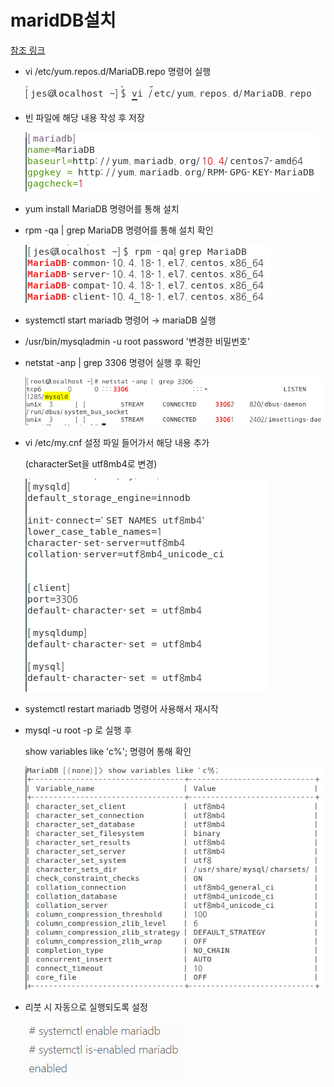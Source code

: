# maridDB설치

[참조 링크](https://bamdule.tistory.com/59)

- vi /etc/yum.repos.d/MariaDB.repo 명령어 실행

    ![mariaDB](https://github.com/jes9401/data_pipeline/blob/main/image/mariaDB/maria0.png?raw=true)

- 빈 파일에 해당 내용 작성 후 저장

    ![mariaDB](https://github.com/jes9401/data_pipeline/blob/main/image/mariaDB/maria1.png?raw=true)

- yum install MariaDB 명령어를 통해 설치

- rpm -qa | grep MariaDB 명령어를 통해 설치 확인

    ![mariaDB](https://github.com/jes9401/data_pipeline/blob/main/image/mariaDB/maria2.png?raw=true)

- systemctl start mariadb 명령어 → mariaDB 실행

- /usr/bin/mysqladmin -u root password '변경한 비밀번호'

- netstat -anp | grep 3306 명령어 실행 후 확인

    ![mariaDB](https://github.com/jes9401/data_pipeline/blob/main/image/mariaDB/maria3.png?raw=true)

- vi /etc/my.cnf 설정 파일 들어가서 해당 내용 추가

    (characterSet을 utf8mb4로 변경)

    ![mariaDB](https://github.com/jes9401/data_pipeline/blob/main/image/mariaDB/maria4.png?raw=true)

- systemctl restart mariadb 명령어 사용해서 재시작

- mysql -u root -p 로 실행 후

    show variables like 'c%'; 명령어 통해 확인

    ![mariaDB](https://github.com/jes9401/data_pipeline/blob/main/image/mariaDB/maria5.png?raw=true)

- 리붓 시 자동으로 실행되도록 설정

    ![mariaDB](https://github.com/jes9401/data_pipeline/blob/main/image/mariaDB/maria6.png?raw=true)